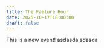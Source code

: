 ```yaml
---
title: The Failure Hour
date: 2025-10-17T18:00:00
draft: false
---
```

This is a new event!
asdasda
sdasda